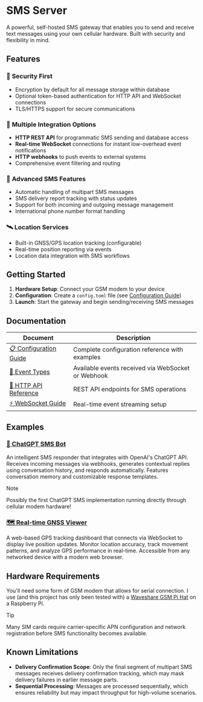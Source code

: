 # SMS Server

A powerful, self-hosted SMS gateway that enables you to send and receive text messages using your own cellular hardware. Built with security and flexibility in mind.

## Features

### 🔐 **Security First**
- Encryption by default for all message storage within database
- Optional token-based authentication for HTTP API and WebSocket connections
- TLS/HTTPS support for secure communications

### 📡 **Multiple Integration Options**
- **HTTP REST API** for programmatic SMS sending and database access
- **Real-time WebSocket** connections for instant low-overhead event notifications
- **HTTP webhooks** to push events to external systems
- Comprehensive event filtering and routing

### 📱 **Advanced SMS Features**
- Automatic handling of multipart SMS messages
- SMS delivery report tracking with status updates
- Support for both incoming and outgoing message management
- International phone number format handling

### 🛰️ **Location Services**
- Built-in GNSS/GPS location tracking (configurable)
- Real-time position reporting via events
- Location data integration with SMS workflows

## Getting Started

1. **Hardware Setup**: Connect your GSM modem to your device
2. **Configuration**: Create a `config.toml` file (see [Configuration Guide](docs/configuration.md))
3. **Launch**: Start the gateway and begin sending/receiving SMS messages

## Documentation

| Document                                        | Description                                        |
|-------------------------------------------------|----------------------------------------------------|
| [📋 Configuration Guide](docs/configuration.md) | Complete configuration reference with examples     |
| [📡 Event Types](docs/events.md)                | Available events received via WebSocket or Webhook |
| [🔗 HTTP API Reference](docs/http.md)           | REST API endpoints for SMS operations              |
| [⚡ WebSocket Guide](docs/websocket.md)          | Real-time event streaming setup                    |

## Examples

### [💬 ChatGPT SMS Bot](./examples/chatgpt-sms)

An intelligent SMS responder that integrates with OpenAI's ChatGPT API. Receives incoming messages via webhooks, generates contextual replies using conversation history, and responds automatically. Features conversation memory and customizable response templates.

> [!NOTE]
> Possibly the first ChatGPT SMS implementation running directly through cellular modem hardware!

### [🗺️ Real-time GNSS Viewer](./examples/gnss-viewer)

A web-based GPS tracking dashboard that connects via WebSocket to display live position updates. Monitor location accuracy, track movement patterns, and analyze GPS performance in real-time. Accessible from any networked device with a modern web browser.

## Hardware Requirements

You'll need some form of GSM modem that allows for serial connection.
I use (and this project has only been tested with) a [Waveshare GSM Pi Hat](https://www.waveshare.com/gsm-gprs-gnss-hat.htm) on a Raspberry Pi.

> [!TIP]
> Many SIM cards require carrier-specific APN configuration and network registration before SMS functionality becomes available.

## Known Limitations

- **Delivery Confirmation Scope**: Only the final segment of multipart SMS messages receives delivery confirmation tracking, which may mask delivery failures in earlier message parts.
- **Sequential Processing**: Messages are processed sequentially, which ensures reliability but may impact throughput for high-volume scenarios.
